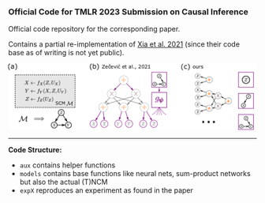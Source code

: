 ### Official Code for TMLR 2023 Submission on Causal Inference

Official code repository for the corresponding paper.

Contains a partial re-implementation of [Xia et al. 2021](https://arxiv.org/abs/2107.00793) (since their code base as of writing is not yet public).

![](media/thumbnail.png)

---

**Code Structure:**

* `aux` contains helper functions
* `models` contains base functions like neural nets, sum-product networks but also the actual (T)NCM
* `expX` reproduces an experiment as found in the paper